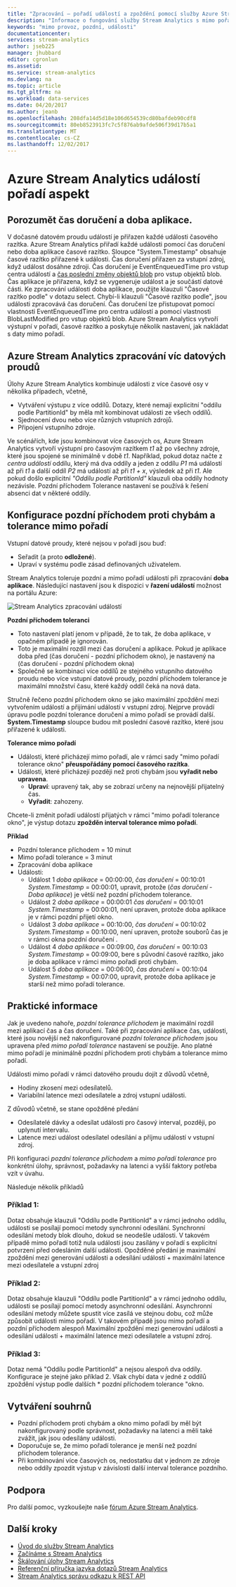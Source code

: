 ```yaml
---
title: "Zpracování – pořadí událostí a zpoždění pomocí služby Azure Stream Analytics | Microsoft Docs"
description: "Informace o fungování služby Stream Analytics s mimo pořadí nebo pozdní události v datových proudů."
keywords: "mimo provoz, pozdní, události"
documentationcenter: 
services: stream-analytics
author: jseb225
manager: jhubbard
editor: cgronlun
ms.assetid: 
ms.service: stream-analytics
ms.devlang: na
ms.topic: article
ms.tgt_pltfrm: na
ms.workload: data-services
ms.date: 04/20/2017
ms.author: jeanb
ms.openlocfilehash: 208dfa14d5d18e106d654539cd80bafdeb90cdf8
ms.sourcegitcommit: 80eb8523913fc7c5f876ab9afde506f39d17b5a1
ms.translationtype: MT
ms.contentlocale: cs-CZ
ms.lasthandoff: 12/02/2017
---
```

# <a name="azure-stream-analytics-event-order-consideration"></a>Azure Stream Analytics událostí pořadí aspekt

## <a name="understand-arrival-time-and-application-time"></a>Porozumět čas doručení a doba aplikace.

V dočasné datovém proudu událostí je přiřazen každé události časového razítka. Azure Stream Analytics přiřadí každé události pomocí čas doručení nebo doba aplikace časové razítko. Sloupce "System.Timestamp" obsahuje časové razítko přiřazené k události. Čas doručení přiřazen za vstupní zdroj, když událost dosáhne zdroji. Čas doručení je EventEnqueuedTime pro vstup centra událostí a [čas poslední změny objektů blob](https://docs.microsoft.com/en-us/dotnet/api/microsoft.windowsazure.storage.blob.blobproperties.lastmodified?view=azurestorage-8.1.3) pro vstup objektů blob. Čas aplikace je přiřazena, když se vygeneruje událost a je součástí datové části. Ke zpracování události doba aplikace, použijte klauzuli "Časové razítko podle" v dotazu select. Chybí-li klauzuli "Časové razítko podle", jsou události zpracovává čas doručení. Čas doručení lze přistupovat pomocí vlastnosti EventEnqueuedTime pro centra událostí a pomocí vlastnosti BlobLastModified pro vstup objektů blob. Azure Stream Analytics vytvoří výstupní v pořadí, časové razítko a poskytuje několik nastavení, jak nakládat s daty mimo pořadí.


## <a name="azure-stream-analytics-handling-of-multiple-streams"></a>Azure Stream Analytics zpracování víc datových proudů

Úlohy Azure Stream Analytics kombinuje události z více časové osy v několika případech, včetně,

* Vytváření výstupu z více oddílů. Dotazy, které nemají explicitní "oddílu podle PartitionId" by měla mít kombinovat události ze všech oddílů.
* Sjednocení dvou nebo více různých vstupních zdrojů.
* Připojení vstupního zdroje.

Ve scénářích, kde jsou kombinovat více časových os, Azure Stream Analytics vytvoří výstupní pro časovým razítkem *t1* až po všechny zdroje, které jsou spojené se minimálně v době *t1*.
Například, pokud dotaz načte z *centra událostí* oddílu, který má dva oddíly a jeden z oddílu *P1* má událostí až při *t1* a další oddíl  *P2* má událostí až při *t1 + x*, výsledek až při *t1*.
Ale pokud došlo explicitní *"Oddílu podle PartitionId"* klauzuli oba oddíly hodnoty nezávisle.
Pozdní příchodem Tolerance nastavení se používá k řešení absenci dat v některé oddíly.

## <a name="configuring-late-arrival-tolerance-and-out-of-order-tolerance"></a>Konfigurace pozdní příchodem proti chybám a tolerance mimo pořadí
Vstupní datové proudy, které nejsou v pořadí jsou buď:
* Seřadit (a proto **odložené**).
* Upraví v systému podle zásad definovaných uživatelem.

Stream Analytics toleruje pozdní a mimo pořadí událostí při zpracování **doba aplikace**. Následující nastavení jsou k dispozici v **řazení událostí** možnost na portálu Azure: 

![Stream Analytics zpracování událostí](media/stream-analytics-event-handling/stream-analytics-event-handling.png)

**Pozdní příchodem toleranci**
* Toto nastavení platí jenom v případě, že to tak, že doba aplikace, v opačném případě je ignorován.
* Toto je maximální rozdíl mezi čas doručení a aplikace. Pokud je aplikace doba před (čas doručení - pozdní příchodem okno), je nastavený na (čas doručení - pozdní příchodem okna)
* Společně se kombinaci více oddílů ze stejného vstupního datového proudu nebo více vstupní datové proudy, pozdní příchodem tolerance je maximální množství času, které každý oddíl čeká na nová data. 

Stručně řečeno pozdní příchodem okno se jako maximální zpoždění mezi vytvořením událostí a přijímání událostí v vstupní zdroj.
Nejprve provádí úpravu podle pozdní tolerance doručení a mimo pořadí se provádí další. **System.Timestamp** sloupce budou mít poslední časové razítko, které jsou přiřazené k události.

**Tolerance mimo pořadí**
* Události, které přicházejí mimo pořadí, ale v rámci sady "mimo pořadí tolerance okno" **přeuspořádány pomocí časového razítka**. 
* Události, které přicházejí později než proti chybám jsou **vyřadit nebo upravena**.
    * **Upraví**: upravený tak, aby se zobrazí určeny na nejnovější přijatelný čas. 
    * **Vyřadit**: zahozeny.

Chcete-li změnit pořadí událostí přijatých v rámci "mimo pořadí tolerance okno", je výstup dotazu **zpožděn interval tolerance mimo pořadí**.

**Příklad**

* Pozdní tolerance příchodem = 10 minut<br/>
* Mimo pořadí tolerance = 3 minut<br/>
* Zpracování doba aplikace<br/>
* Události:
   * Událost 1 _doba aplikace_ = 00:00:00, _čas doručení_ = 00:10:01 _System.Timestamp_ = 00:00:01, upravit, protože (_čas doručení_  -  _Doba aplikace_) je větší než pozdní příchodem tolerance.
   * Událost 2 _doba aplikace_ = 00:00:01 _čas doručení_ = 00:10:01 _System.Timestamp_ = 00:00:01, není upraven, protože doba aplikace je v rámci pozdní přijetí okno.
   * Událost 3 _doba aplikace_ = 00:10:00, _čas doručení_ = 00:10:02 _System.Timestamp_ = 00:10:00, není upraven, protože souborů čas je v rámci okna pozdní doručení .
   * Událost 4 _doba aplikace_ = 00:09:00, _čas doručení_ = 00:10:03 _System.Timestamp_ = 00:09:00, bere s původní časové razítko, jako je doba aplikace v rámci mimo pořadí proti chybám.
   * Událost 5 _doba aplikace_ = 00:06:00, _čas doručení_ = 00:10:04 _System.Timestamp_ = 00:07:00, upravit, protože doba aplikace je starší než mimo pořadí tolerance.

## <a name="practical-considerations"></a>Praktické informace
Jak je uvedeno nahoře, *pozdní tolerance příchodem* je maximální rozdíl mezi aplikací čas a čas doručení.
Také při zpracování aplikace čas, události, které jsou novější než nakonfigurované *pozdní tolerance příchodem* jsou upravena před *mimo pořadí tolerance* nastavení se použije. Ano platné mimo pořadí je minimálně pozdní příchodem proti chybám a tolerance mimo pořadí.

Události mimo pořadí v rámci datového proudu dojít z důvodů včetně,
* Hodiny zkosení mezi odesílatelů.
* Variabilní latence mezi odesílatele a zdroj vstupní události.

Z důvodů včetně, se stane opožděné předání
* Odesílatelé dávky a odesílat události pro časový interval, později, po uplynutí intervalu.
* Latence mezi událost odesílatel odesílání a příjmu událostí v vstupní zdroj.

Při konfiguraci *pozdní tolerance příchodem* a *mimo pořadí tolerance* pro konkrétní úlohy, správnost, požadavky na latenci a vyšší faktory potřeba vzít v úvahu.

Následuje několik příkladů

### <a name="example-1"></a>Příklad 1: 
Dotaz obsahuje klauzuli "Oddílu podle PartitionId" a v rámci jednoho oddílu, události se posílají pomocí metody synchronní odesílání. Synchronní odesílání metody blok dlouho, dokud se neodešle události.
V takovém případě mimo pořadí totiž nula události jsou zasílány v pořadí s explicitní potvrzení před odesláním další události. Opožděné předání je maximální zpoždění mezi generování události a odesílání událostí + maximální latence mezi odesílatele a vstupní zdroj

### <a name="example-2"></a>Příklad 2:
Dotaz obsahuje klauzuli "Oddílu podle PartitionId" a v rámci jednoho oddílu, události se posílají pomocí metody asynchronní odesílání. Asynchronní odesílání metody můžete spustit více zasílá ve stejnou dobu, což může způsobit události mimo pořadí.
V takovém případě jsou mimo pořadí a pozdní příchodem alespoň Maximální zpoždění mezi generování události a odesílání událostí + maximální latence mezi odesílatele a vstupní zdroj.

### <a name="example-3"></a>Příklad 3:
Dotaz nemá "Oddílu podle PartitionId" a nejsou alespoň dva oddíly.
Konfigurace je stejné jako příklad 2. Však chybí data v jedné z oddílů zpoždění výstup podle dalších * pozdní příchodem tolerance "okno.

## <a name="to-summarize"></a>Vytváření souhrnů
* Pozdní příchodem proti chybám a okno mimo pořadí by měl být nakonfigurovaný podle správnost, požadavky na latenci a měli také zvážit, jak jsou odesílány události.
* Doporučuje se, že mimo pořadí tolerance je menší než pozdní příchodem tolerance.
* Při kombinování více časových os, nedostatku dat v jednom ze zdroje nebo oddíly zpozdit výstup v závislosti další interval tolerance pozdního.

## <a name="get-help"></a>Podpora
Pro další pomoc, vyzkoušejte naše [fórum Azure Stream Analytics](https://social.msdn.microsoft.com/Forums/en-US/home?forum=AzureStreamAnalytics).

## <a name="next-steps"></a>Další kroky
* [Úvod do služby Stream Analytics](stream-analytics-introduction.md)
* [Začínáme s Stream Analytics](stream-analytics-real-time-fraud-detection.md)
* [Škálování úlohy Stream Analytics](stream-analytics-scale-jobs.md)
* [Referenční příručka jazyka dotazů Stream Analytics](https://msdn.microsoft.com/library/azure/dn834998.aspx)
* [Stream Analytics správu odkazu k REST API](https://msdn.microsoft.com/library/azure/dn835031.aspx)
